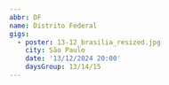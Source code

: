 ```yaml
---
abbr: DF
name: Distrito Federal
gigs:
  - poster: 13-12_brasilia_resized.jpg
    city: São Paulo
    date: '13/12/2024 20:00'
    daysGroup: 13/14/15
---
```


